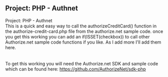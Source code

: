 ## Project: PHP - Authnet

Project: PHP - Authnet<br />
This is a quick and easy way to call the authorizeCreditCard() function in the authorize-credit-card.php file from the authorize.net sample code. once you get this working you can add an if(ISSET(checkbox)) to call other Authorize.net sample code functions if you like. As I add more I'll add them here. 
<br />
<br />
<br />
To get this working you will need the Authorize.net SDK and sample code which can be found here: https://github.com/AuthorizeNet/sdk-php 
